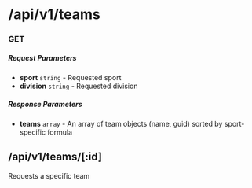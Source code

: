 # /api/v1/teams
### GET

##### Request Parameters
- **sport** ``` string ``` - Requested sport
- **division** ``` string ``` - Requested division

##### Response Parameters
- **teams** ``` array ``` - An array of team objects (name, guid) sorted by sport-specific formula

## /api/v1/teams/[:id]
Requests a specific team